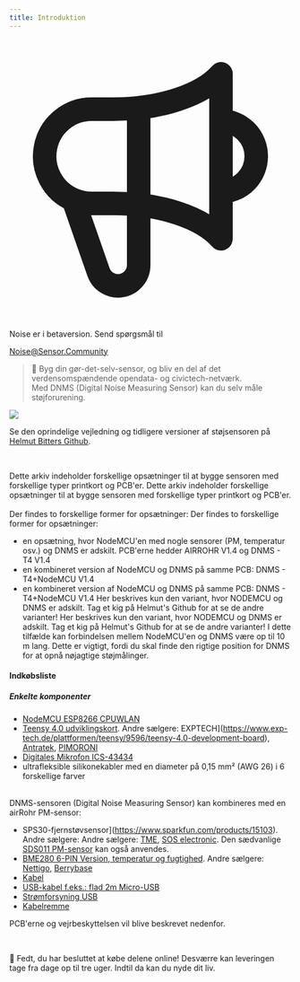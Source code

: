 ```yaml
---
title: Introduktion
---
```


  <div class="max-w-screen-xl mx-auto pt-5">
      <div class="p-2 rounded-lg bg-indigo-100 shadow-lg sm:p-3">
      <div class="flex items-center">
            <span class="p-2 rounded-lg bg-indigo-500">
              <svg class="h-8 w-8 text-white" fill="none" viewBox="0 0 24 24" stroke="currentColor">
                <path stroke-linecap="round" stroke-linejoin="round" stroke-width="2" d="M11 5.882V19.24a1.76 1.76 0 01-3.417.592l-2.147-6.15M18 13a3 3 0 100-6M5.436 13.683A4.001 4.001 0 017 6h1.832c4.1 0 7.625-1.234 9.168-3v14c-1.543-1.766-5.067-3-9.168-3H7a3.988 3.988 0 01-1.564-.317z" />
              </svg>
            </span>
        <div class="flex flex-wrap">
          <div class="flex-wrap flex">
            <p class="pt-1 text-indigo-700 font-medium">
                Noise er i betaversion. Send spørgsmål til</p>
          <a href="mailto:Noise@Sensor.Community" class="ml-1 font-medium underline text-white hover:text-yellow-600">
                  Noise@Sensor.Community</a>
          </div>
           </div>
      </div>
    </div>
  </div>


> 🚧 Byg din gør-det-selv-sensor, og bliv en del af det verdensomspændende opendata- og civictech-netværk. <br> Med DNMS (Digital Noise Measuring Sensor) kan du selv måle støjforurening.

  <img src="../docs/dnms/dnms-noise-measuring-sensor-kit.jpg" style="display: block; margin: 1em 0" loading="lazy"/>


Se den oprindelige vejledning og tidligere versioner af støjsensoren på [Helmut Bitters Github](https://github.com/hbitter/DNMS/tree/master/Manual).

<br>

Dette arkiv indeholder forskellige opsætninger til at bygge sensoren med forskellige typer printkort og PCB'er.
Dette arkiv indeholder forskellige opsætninger til at bygge sensoren med forskellige typer printkort og PCB'er.
 <br>
 <br>
 Der findes to forskellige former for opsætninger:
 Der findes to forskellige former for opsætninger:
* en opsætning, hvor NodeMCU'en med nogle sensorer (PM, temperatur osv.) og DNMS er adskilt. PCB'erne hedder AIRROHR V1.4 og DNMS - T4 V1.4
* en kombineret version af NodeMCU og DNMS på samme PCB: DNMS - T4+NodeMCU V1.4
* en kombineret version af NodeMCU og DNMS på samme PCB: DNMS - T4+NodeMCU V1.4
 Her beskrives kun den variant, hvor NODEMCU og DNMS er adskilt. Tag et kig på Helmut's Github for at se de andre varianter!
 Her beskrives kun den variant, hvor NODEMCU og DNMS er adskilt. Tag et kig på Helmut's Github for at se de andre varianter!
  I dette tilfælde kan forbindelsen mellem NodeMCU'en og DNMS være op til 10 m lang. Dette er vigtigt, fordi du skal finde den rigtige position for DNMS for at opnå nøjagtige støjmålinger.

#### Indkøbsliste

##### Enkelte komponenter
* [NodeMCU ESP8266 CPUWLAN](https://www.aliexpress.com/wholesale?groupsort=1&SortType=price_asc&SearchText=nodemcu+v3+esp8266+ch340)
* [Teensy 4.0 udviklingskort](https://www.pjrc.com/store/teensy40.html). Andre sælgere: EXPTECH](https://www.exp-tech.de/plattformen/teensy/9596/teensy-4.0-development-board), [Antratek](https://www.antratek.de/teensy-4-0), [PIMORONI](https://shop.pimoroni.com/products/teensy-4-0-development-board)
* [Digitales Mikrofon ICS-43434](https://www.tindie.com/products/onehorse/ics43434-i2s-digital-microphone/)
* ultrafleksible silikonekabler med en diameter på 0,15 mm² (AWG 26) i 6 forskellige farver
<br>
DNMS-sensoren (Digital Noise Measuring Sensor) kan kombineres med en airRohr PM-sensor:

* SPS30-fjernstøvsensor](https://www.sparkfun.com/products/15103). Andre sælgere: Andre sælgere: [TME](https://www.tme.eu/de/details/sps30/gassensoren/sensirion/1-101638-10/?brutto=1), [SOS electronic](https://www.soselectronic.de/products/sensirion/sps30-2-304234). Den sædvanlige [SDS011 PM-sensor](https://de.aliexpress.com/wholesale?catId=0&initiative_id=AS_20200813122806&SearchText=sds011) kan også anvendes.
* [BME280 6-PIN Version, temperatur og fugtighed](https://www.aliexpress.com/wholesale?catId=0&initiative_id=SB_20200308040440&SearchText=bme280+-5V+%2B3.3V). Andre sælgere: [Nettigo](https://nettigo.eu/products/module-pressure-humidity-and-temperature-sensor-bosch-bme280), [Berrybase](https://www.berrybase.de/bauelemente/sensoren-module/feuchtigkeit/bme680-breakout-board-4in1-sensor-f-252-r-temperatur-luftfeuchtigkeit-luftdruck-und-luftg-252-t)
* [Kabel](http://www.aliexpress.comwholesale?groupsort=1&amp;SortType=price_asc&amp;SearchText=Dupont+kabel+20cm+kvinde-hunke)
* [USB-kabel f.eks.: flad 2m Micro-USB](https://www.aliexpress.comwholesale?catId=0&amp;initiative_id=SB_20200308040708&amp;SearchText=micro+usb+flad+kablet+kabel+2m)
* [Strømforsyning USB](https://www.aliexpress.comwholesale?catId=0&amp;initiative_id=SB_20200308040834&amp;SearchText=single+micro+usb+eu+strømforsyning)
* [Kabelremme](https://www.aliexpress.comwholesale?catId=0&amp;initiative_id=SB_20200308040852&amp;SearchText=cable+remme)

PCB'erne og vejrbeskyttelsen vil blive beskrevet nedenfor.

<br>

🙌 Fedt, du har besluttet at købe delene online!
Desværre kan leveringen tage fra dage op til tre uger.
Indtil da kan du nyde dit liv️.
